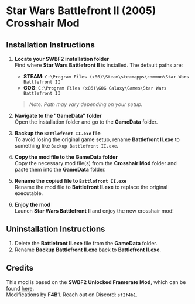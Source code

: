 # Star Wars Battlefront II (2005) Crosshair Mod

## Installation Instructions

1. **Locate your SWBF2 installation folder**  
   Find where **Star Wars Battlefront II** is installed. The default paths are:  
   - **STEAM**: `C:\Program Files (x86)\Steam\steamapps\common\Star Wars Battlefront II`  
   - **GOG**: `C:\Program Files (x86)\GOG Galaxy\Games\Star Wars Battlefront II`  
   > *Note: Path may vary depending on your setup.*

2. **Navigate to the "GameData" folder**  
   Open the installation folder and go to the **GameData** folder.

3. **Backup the `Battlefront II.exe` file**  
   To avoid losing the original game setup, rename **Battlefront II.exe** to something like `Backup Battlefront II.exe`.

4. **Copy the mod file to the GameData folder**  
   Copy the necessary mod file(s) from the **Crosshair Mod** folder and paste them into the **GameData** folder.

5. **Rename the copied file to `Battlefront II.exe`**  
   Rename the mod file to **Battlefront II.exe** to replace the original executable.

6. **Enjoy the mod**  
   Launch **Star Wars Battlefront II** and enjoy the new crosshair mod!

## Uninstallation Instructions

1. Delete the **Battlefront II.exe** file from the **GameData** folder.
2. Rename **Backup Battlefront II.exe** back to **Battlefront II.exe**.

## Credits

This mod is based on the **SWBF2 Unlocked Framerate Mod**, which can be found [here](https://www.moddb.com/games/star-wars-battlefront-ii/downloads/increased-framerate-cap).  
Modifications by **F4B1**. Reach out on Discord: `sf2f4b1`.

